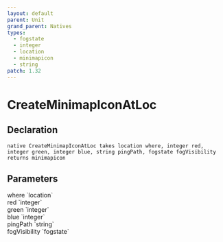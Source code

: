 ```yaml
---
layout: default
parent: Unit
grand_parent: Natives
types:
  - fogstate
  - integer
  - location
  - minimapicon
  - string
patch: 1.32
---
```


# CreateMinimapIconAtLoc

## Declaration

```
native CreateMinimapIconAtLoc takes location where, integer red, integer green, integer blue, string pingPath, fogstate fogVisibility returns minimapicon
```

## Parameters
<dl>
  <dt>where `location`</dt>
  <dd></dd>

  <dt>red `integer`</dt>
  <dd></dd>

  <dt>green `integer`</dt>
  <dd></dd>

  <dt>blue `integer`</dt>
  <dd></dd>

  <dt>pingPath `string`</dt>
  <dd></dd>

  <dt>fogVisibility `fogstate`</dt>
  <dd></dd>
</dl>